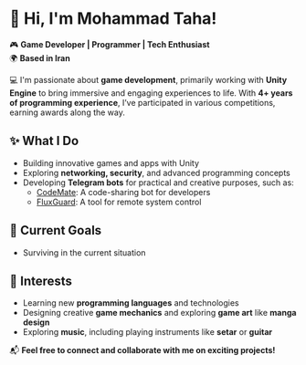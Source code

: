 # 👋 Hi, I'm Mohammad Taha!  
🎮 **Game Developer | Programmer | Tech Enthusiast**  
🌍 **Based in Iran**  

💻 I'm passionate about **game development**, primarily working with **Unity Engine** to bring immersive and engaging experiences to life. With **4+ years of programming experience**, I’ve participated in various competitions, earning awards along the way.  

## ✨ What I Do  
- Building innovative games and apps with Unity  
- Exploring **networking, security**, and advanced programming concepts  
- Developing **Telegram bots** for practical and creative purposes, such as:  
  - [CodeMate](#): A code-sharing bot for developers  
  - [FluxGuard](https://github.com/tahadashti-gd/FluxGuard): A tool for remote system control  

## 🚀 Current Goals  
- Surviving in the current situation

## 🎯 Interests  
- Learning new **programming languages** and technologies  
- Designing creative **game mechanics** and exploring **game art** like **manga design**  
- Exploring **music**, including playing instruments like **setar** or **guitar**  

📬 **Feel free to connect and collaborate with me on exciting projects!**  
